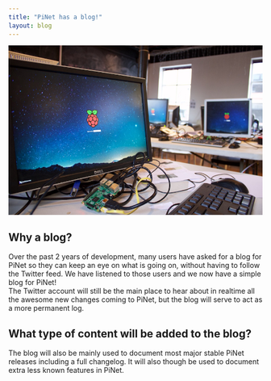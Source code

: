 ```yaml
---
title: "PiNet has a blog!"
layout: blog
---
```


![](/assets/images/PiNet-Jam-1-small.jpg)

## Why a blog?

Over the past 2 years of development, many users have asked for a blog for PiNet so they can keep an eye on what is going on, without having to follow the Twitter feed. We have listened to those users and we now have a simple blog for PiNet!   
The Twitter account will still be the main place to hear about in realtime all the awesome new changes coming to PiNet, but the blog will serve to act as a more permanent log.  
## What type of content will be added to the blog?

The blog will also be mainly used to document most major stable PiNet releases including a full changelog. 
It will also though be used to document extra less known features in PiNet.  
